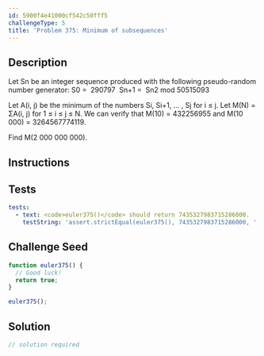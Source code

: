 ```yaml
---
id: 5900f4e41000cf542c50fff5
challengeType: 5
title: 'Problem 375: Minimum of subsequences'
---
```


## Description
<section id='description'>
Let Sn be an integer sequence produced with the following pseudo-random number generator:
S0
    = 
    290797 
  Sn+1
    = 
    Sn2 mod 50515093



Let A(i, j) be the minimum of the numbers Si, Si+1, ... , Sj for i ≤ j.
Let M(N) = ΣA(i, j) for 1 ≤ i ≤ j ≤ N.
We can verify that M(10) = 432256955 and M(10 000) = 3264567774119.


Find M(2 000 000 000).
</section>

## Instructions
<section id='instructions'>

</section>

## Tests
<section id='tests'>

```yml
tests:
  - text: <code>euler375()</code> should return 7435327983715286000.
    testString: 'assert.strictEqual(euler375(), 7435327983715286000, ''<code>euler375()</code> should return 7435327983715286000.'');'

```

</section>

## Challenge Seed
<section id='challengeSeed'>

<div id='js-seed'>

```js
function euler375() {
  // Good luck!
  return true;
}

euler375();
```

</div>



</section>

## Solution
<section id='solution'>

```js
// solution required
```
</section>
